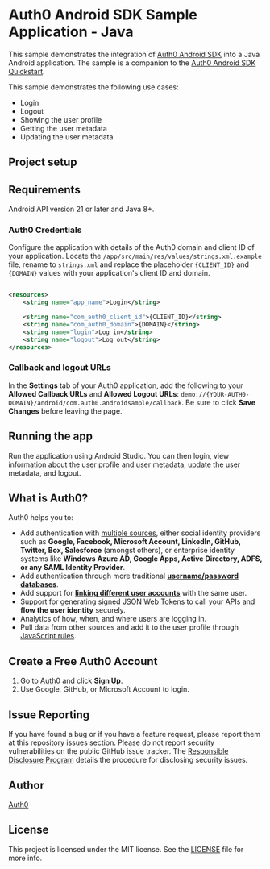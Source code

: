 # Auth0 Android SDK Sample Application - Java

This sample demonstrates the integration of [Auth0 Android SDK](https://github.com/auth0/Auth0.Android) into a Java Android application. The sample is a companion to the [Auth0 Android SDK Quickstart](https://auth0.com/docs/quickstart/native/android).

This sample demonstrates the following use cases:

- Login
- Logout
- Showing the user profile
- Getting the user metadata
- Updating the user metadata

## Project setup

## Requirements

Android API version 21 or later and Java 8+.

### Auth0 Credentials

Configure the application with details of the Auth0 domain and client ID of your application. Locate the `/app/src/main/res/values/strings.xml.example` file, rename to `strings.xml` and replace the placeholder `{CLIENT_ID}` and `{DOMAIN}` values with your application's client ID and domain.

```xml

<resources>
    <string name="app_name">Login</string>

    <string name="com_auth0_client_id">{CLIENT_ID}</string>
    <string name="com_auth0_domain">{DOMAIN}</string>
    <string name="login">Log in</string>
    <string name="logout">Log out</string>
</resources>

```

### Callback and logout URLs

In the **Settings** tab of your Auth0 application, add the following to your **Allowed Callback URLs** and **Allowed Logout URLs**: `demo://{YOUR-AUTH0-DOMAIN}/android/com.auth0.androidsample/callback`. Be sure to click **Save Changes** before leaving the page.

## Running the app

Run the application using Android Studio. You can then login, view information about the user profile and user metadata, update the user metadata, and logout.

## What is Auth0?

Auth0 helps you to:

* Add authentication with [multiple sources](https://auth0.com/docs/identityproviders), either social identity providers such as **Google, Facebook, Microsoft Account, LinkedIn, GitHub, Twitter, Box, Salesforce** (amongst others), or enterprise identity systems like **Windows Azure AD, Google Apps, Active Directory, ADFS, or any SAML Identity Provider**.
* Add authentication through more traditional **[username/password databases](https://auth0.com/docs/connections/database/custom-db)**.
* Add support for **[linking different user accounts](https://auth0.com/docs/users/user-account-linking)** with the same user.
* Support for generating signed [JSON Web Tokens](https://auth0.com/docs/tokens/json-web-tokens) to call your APIs and **flow the user identity** securely.
* Analytics of how, when, and where users are logging in.
* Pull data from other sources and add it to the user profile through [JavaScript rules](https://auth0.com/docs/rules).

## Create a Free Auth0 Account

1. Go to [Auth0](https://auth0.com) and click **Sign Up**.
2. Use Google, GitHub, or Microsoft Account to login.

## Issue Reporting

If you have found a bug or if you have a feature request, please report them at this repository issues section. Please do not report security vulnerabilities on the public GitHub issue tracker. The [Responsible Disclosure Program](https://auth0.com/responsible-disclosure-policy) details the procedure for disclosing security issues.

## Author

[Auth0](https://auth0.com)

## License

This project is licensed under the MIT license. See the [LICENSE](../LICENSE) file for more info.
